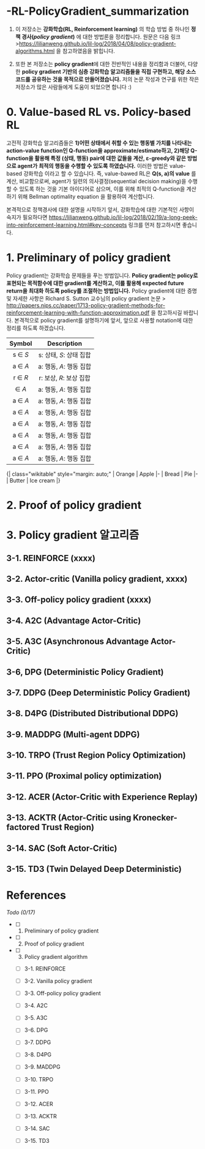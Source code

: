 # -RL-PolicyGradient_summarization
1. 이 저장소는 **강화학습(RL, Reinforcement learning)** 의 학습 방법 중 하나인 **정책 경사(***policy gradient***)** 에 대한 방법론을 정리합니다.
원문은 다음 링크 >https://lilianweng.github.io/lil-log/2018/04/08/policy-gradient-algorithms.html 을 참고하였음을 밝힙니다.

2. 또한 본 저장소는 **policy gradient**에 대한 전반적인 내용을 정리함과 더불어, 다양한 **policy gradient 기반의 심층 강화학습 알고리즘들을 직접 구현하고, 해당 소스코드를 공유하는 것을 목적으로 만들어졌습니다.**
저의 논문 작성과 연구를 위한 작은 저장소가 많은 사람들에게 도움이 되었으면 합니다 :)

# 0. Value-based RL vs. Policy-based RL
고전적 강화학습 알고리즘들은 **1)어떤 상태에서 취할 수 있는 행동별 가치를 나타내는 action-value function인 Q-function을 approximate/estimate하고, 2)해당 Q-function을 활용해 특정 (상태, 행동) pair에 대한 값들을 계산, ε-greedy와 같은 방법으로 agent가 최적의 행동을 수행할 수 있도록 하였습니다.** 이러한 방법은 value-based 강화학습 이라고 할 수 있습니다.
즉, value-bawed RL은 **Q(s, a)의 value** 를 계산, 비교함으로써, agent가 일련의 의사결정(sequential decision making)을 수행할 수 있도록 하는 것을 기본 아이디어로 삼으며, 이를 위해 최적의 Q-function을 계산하기 위해 Bellman optimality equation 을 활용하여 계산합니다.

본격적으로 정책경사에 대한 설명을 시작하기 앞서, 강화학습에 대한 기본적인 사항이 숙지가 필요하다면 https://lilianweng.github.io/lil-log/2018/02/19/a-long-peek-into-reinforcement-learning.html#key-concepts 링크를 먼저 참고하시면 좋습니다.

# 1. Preliminary of policy gradient
Policy gradient는 강화학습 문제들을 푸는 방법입니다. **Policy gradient는 policy로 표현되는 목적함수에 대한 gradient를 계산하고, 이를 활용해 expected future return을 최대화 하도록 policy를 조절하는 방법입니다.** Policy gradient에 대한 증명 및 자세한 사항은 Richard S. Sutton 교수님의 policy gradient 논문 > http://papers.nips.cc/paper/1713-policy-gradient-methods-for-reinforcement-learning-with-function-approximation.pdf 을 참고하시길 바랍니다. 본격적으로 policy gradient를 설명하기에 앞서, 앞으로 사용할 notation에 대한 정리를 하도록 하겠습니다.

<center>
  
|  Symbol | Description |
|:-------:|:-----------:| 
| s ∈ *S* | s: 상태, *S*: 상태 집합 |
| a ∈ *A* | a: 행동, *A*: 행동 집합 |
| r ∈ *R* | r: 보상, *R*: 보상 집합 |
|  ∈ *A* | a: 행동, *A*: 행동 집합 |
| a ∈ *A* | a: 행동, *A*: 행동 집합 |
| a ∈ *A* | a: 행동, *A*: 행동 집합 |
| a ∈ *A* | a: 행동, *A*: 행동 집합 |
| a ∈ *A* | a: 행동, *A*: 행동 집합 |
| a ∈ *A* | a: 행동, *A*: 행동 집합 |
| a ∈ *A* | a: 행동, *A*: 행동 집합 |

</center>

{| class="wikitable" style="margin: auto;"
| Orange
| Apple
|-
| Bread
| Pie
|-
| Butter
| Ice cream 
|}

# 2. Proof of policy gradient

# 3. Policy gradient 알고리즘
## 3-1. REINFORCE (xxxx)
## 3-2. Actor-critic (Vanilla policy gradient, xxxx)
## 3-3. Off-policy policy gradient (xxxx)

## 3-4. A2C (Advantage Actor-Critic)
## 3-5. A3C (Asynchronous Advantage Actor-Critic)
## 3-6, DPG (Deterministic Policy Gradient)
## 3-7. DDPG (Deep Deterministic Policy Gradient)
## 3-8. D4PG (Distributed Distributional DDPG)
## 3-9. MADDPG (Multi-agent DDPG)
## 3-10. TRPO (Trust Region Policy Optimization)
## 3-11. PPO (Proximal policy optimization)
## 3-12. ACER (Actor-Critic with Experience Replay)
## 3-13. ACKTR (Actor-Critic using Kronecker-factored Trust Region)
## 3-14. SAC (Soft Actor-Critic)
## 3-15. TD3 (Twin Delayed Deep Deterministic)

# References

*Todo (0/17)*
- [ ] 1. Preliminary of policy gradient
- [ ] 2. Proof of policy gradient
- [ ] 3. Policy gradient algorithm
  - [ ] 3-1. REINFORCE
  - [ ] 3-2. Vanilla policy gradient
  - [ ] 3-3. Off-policy policy gradient
  - [ ] 3-4. A2C
  - [ ] 3-5. A3C
  - [ ] 3-6. DPG
  - [ ] 3-7. DDPG
  - [ ] 3-8. D4PG
  - [ ] 3-9. MADDPG
  - [ ] 3-10. TRPO
  - [ ] 3-11. PPO
  - [ ] 3-12. ACER
  - [ ] 3-13. ACKTR
  - [ ] 3-14. SAC
  - [ ] 3-15. TD3


